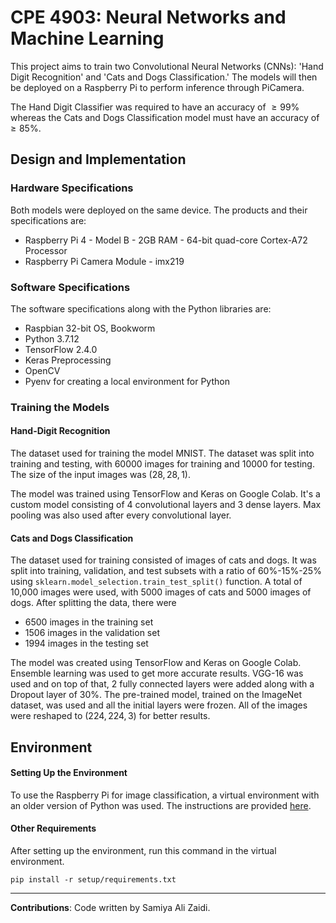 # CPE 4903: Neural Networks and Machine Learning 
This project aims to train two Convolutional Neural Networks (CNNs): 'Hand Digit Recognition' and 'Cats and Dogs Classification.' The models will then be deployed on a Raspberry Pi to perform inference through PiCamera. 

The Hand Digit Classifier was required to have an accuracy of $`\geq 99\%`$ whereas the Cats and Dogs Classification model must have an accuracy of $`\geq 85\%`$.


## Design and Implementation

### Hardware Specifications
Both models were deployed on the same device. The products and their specifications are:
<ul>
    <li>Raspberry Pi 4 - Model B - 2GB RAM - 64-bit quad-core Cortex-A72 Processor</li>
    <li>Raspberry Pi Camera Module - imx219</li>
</ul>

### Software Specifications
The software specifications along with the Python libraries are:
<ul>
    <li>Raspbian 32-bit OS, Bookworm</li>
    <li>Python 3.7.12</li>
    <li>TensorFlow 2.4.0</li>
    <li>Keras Preprocessing</li>
    <li>OpenCV</li>
    <li>Pyenv for creating a local environment for Python</li>
</ul>

### Training the Models

#### Hand-Digit Recognition

The dataset used for training the model MNIST. The dataset was split into training and testing, with 60000 images for training and 10000 for testing. The size of the input images was $`(28, 28, 1)`$.

The model was trained using TensorFlow and Keras on Google Colab. It's a custom model consisting of 4 convolutional layers and 3 dense layers. Max pooling was also used after every convolutional layer. 

#### Cats and Dogs Classification
The dataset used for training consisted of images of cats and dogs. It was split into training, validation, and test subsets with a ratio of 60\%-15\%-25\% using `sklearn.model_selection.train_test_split()` function. A total of 10,000 images were used, with 5000 images of cats and 5000 images of dogs. After splitting the data, there were 
<ul>
    <li>6500 images in the training set</li>
    <li>1506 images in the validation set</li>
    <li>1994 images in the testing set</li>
</ul>

The model was created using TensorFlow and Keras on Google Colab. Ensemble learning was used to get more accurate results. VGG-16 was used and on top of that, 2 fully connected layers were added along with a Dropout layer of $`30\%`$. The pre-trained model, trained on the ImageNet dataset, was used and all the initial layers were frozen. All of the images were reshaped to $`(224, 224, 3)`$ for better results.

## Environment

#### Setting Up the Environment

To use the Raspberry Pi for image classification, a virtual environment with an older version of Python was used. The instructions are provided [here](setup/env.txt).

#### Other Requirements

After setting up the environment, run this command in the virtual environment.
```
pip install -r setup/requirements.txt
```

---

**Contributions**: Code written by Samiya Ali Zaidi.
